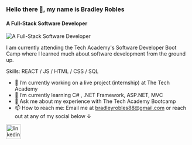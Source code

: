 ### Hello there 👋, my name is Bradley Robles
#### A Full-Stack Software Developer
![A Full-Stack Software Developer](file:///C:/Users/Happy/OneDrive/One%20Drive/Desktop/Brand/coming%20soon%20Banner%20Landscape.png)

I am currently attending the Tech Academy's Software Developer Boot Camp where I learned much about software development from the ground up.

Skills: REACT / JS / HTML / CSS / SQL

- 🔭 I’m currently working on a live project (internship) at The Tech Academy 
- 🌱 I’m currently learning C# , .NET Framework, ASP.NET, MVC 
- 💬 Ask me about my experience with The Tech Academy Bootcamp 
- 📫 How to reach me: Email me at bradleyrobles88@gmail.com or reach out at any of my social below 	↓ 


[<img src='https://cdn.jsdelivr.net/npm/simple-icons@3.0.1/icons/linkedin.svg' alt='linkedin' height='40'>](https://www.linkedin.com/in/bradley-robles/)  

